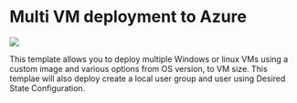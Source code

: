 # Multi VM deployment to Azure

<a href="https://portal.azure.com/#create/Microsoft.Template/uri/https%3A%2F%2Fraw.githubusercontent.com%2Fcnomadl%2Farmdev%2Fmaster%2Fbalticdev%2Fazuredeploydsc.json" target="_blank">
    <img src="http://azuredeploy.net/deploybutton.png"/>
</a>

This template allows you to deploy multiple Windows or linux VMs using a custom image and various options from OS version, to VM size. This templae will also deploy create a local user group and user using Desired State Configuration.
